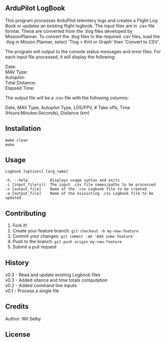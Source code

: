 
## ArduPilot LogBook

This program processes ArduPilot telemtery logs and creates a Flight Log Book or updates an existing flight logbook. The input files are in .csv file format. These are converted from the .tlog files developed by MissionPlanner. To convert the .tlog files to the required .csv files, load the .tlog in Misson Planner, select 'Tlog > Kml or Graph' then 'Convert to CSV'.

The program will output to the console status messages and error files. For each input file processed, it will display the following:

Date:  
MAV Type:  
Autopilot:   
Total Distance:   
Elapsed Time:   

The output file will be a .csv file with the following columns:

Date, MAV Type, Autopilot Type, LOS/FPV, # Take offs, Time (Hours:Minutes:Seconds), Distance (km)


## Installation

	make clean
	make

## Usage

	Logbook [options] [arg_name]

	-h, --help 			Displays usage syntax and exits
	-i [input_file(s)]	The input .csv file names/paths to be processed
	-n [output_file]	Name of the .csv Logbook file to be created
	-a [output_file]	Name of the exisisting .csv Logbook file to be updated

## Contributing

1. Fork it!
2. Create your feature branch: `git checkout -b my-new-feature`
3. Commit your changes: `git commit -am 'Add some feature'`
4. Push to the branch: `git push origin my-new-feature`
5. Submit a pull request 

## History

v0.3 - Read and update existing Logbook files  
v0.3 - Added sitance and time totals computation  
v0.2 - Added command line inputs  
v0.1 - Process a single file  

## Credits

Author: Wil Selby

## License

